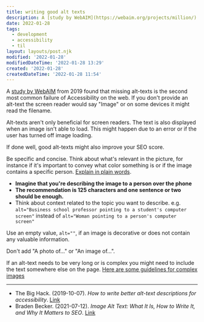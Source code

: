 ```yaml
---
title: writing good alt texts
description: A [study by WebAIM](https://webaim.org/projects/million/) from 2019 found that missing alt-texts is the second most common failure of Accessibility on the web. If you don't provide an alt-text the screen reader would say "Image" or on some devices it might read the filename.
date: 2022-01-28
tags:
  - development
  - accessibility
  - til
layout: layouts/post.njk
modified: '2022-01-28'
modifiedDateTime: '2022-01-28 13:29'
created: '2022-01-28'
createdDateTime: '2022-01-28 11:54'
---
```


A [study by WebAIM](https://webaim.org/projects/million/) from 2019 found that missing alt-texts is the second most common failure of Accessibility on the web. If you don't provide an alt-text the screen reader would say "Image" or on some devices it might read the filename.

Alt-texts aren't only beneficial for screen readers. The text is also displayed when an image isn't able to load. This might happen due to an error or if the user has turned off image loading.

If done well, good alt-texts might also improve your SEO score.

Be specific and concise. Think about what's relevant in the picture, for instance if it's important to convey what color something is or if the image contains a specific person. [Explain in plain words](/posts/explain-in-plain-words).

- **Imagine that you're describing the image to a person over the phone**
- **The recommendation is 125 characters and one sentence or two should be enough.**
- Think about context related to the topic you want to describe. e.g. `alt="Business school professor pointing to a student's computer screen"` instead of `alt="Woman pointing to a person's computer screen"`

Use an empty value, `alt=""`, if an image is decorative or does not contain any valuable information.

Don't add "A photo of..." or "An image of...".

If an alt-text needs to be very long or is complex you might need to include the text somewhere else on the page. [Here are some guidelines for complex images](https://accessibility.psu.edu/images/)

---
- The Big Hack. (2019-10-07). _How to write better alt-text descriptions for accessibility_. [Link](https://bighack.org/how-to-write-better-alt-text-descriptions-for-accessibility/)
- Braden Becker. (2021-07-12). _Image Alt Text: What It Is, How to Write It, and Why It Matters to SEO_. [Link](https://blog.hubspot.com/marketing/image-alt-text)
